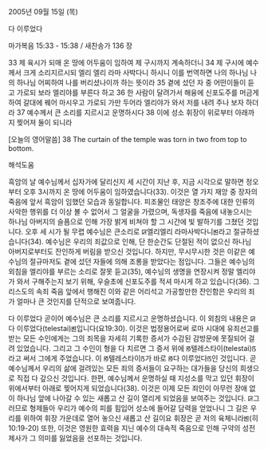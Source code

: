 2005년 09월 15일 (목)

다 이루었다



마가복음 15:33 - 15:38 / 새찬송가 136 장


33 제 육시가 되매 온 땅에 어두움이 임하여 제 구시까지 계속하더니 34 제 구시에 예수께서 크게 소리지르시되 엘리 엘리 라마 사박다니 하시니 이를 번역하면 나의 하나님 나의 하나님 어찌하여 나를 버리셨나이까 하는 뜻이라 35 곁에 섰던 자 중 어떤이들이 듣고 가로되 보라 엘리야를 부른다 하고 36 한 사람이 달려가서 해융에 신포도주를 머금게 하여 갈대에 꿰어 마시우고 가로되 가만 두어라 엘리야가 와서 저를 내려 주나 보자 하더라 37 예수께서 큰 소리를 지르시고 운명하시다 38 이에 성소 휘장이 위로부터 아래까지 찢어져 둘이 되니라

[오늘의 영어말씀]
38 The curtain of the temple was torn in two from top to bottom.

해석도움





흑암의 날
예수님께서 십자가에 달리신지 세 시간이 지난 후, 지금 시각으로 말하면 정오부터 오후 3시까지 온 땅에 어두움이 임하였습니다(33). 이것은 열 가지 재앙 중 장자의 죽음에 앞서 흑암이 임했던 모습과 동일합니다. 피조물인 태양은 창조주에 대한 인류의 사악한 행위를 더 이상 볼 수 없어서 그 얼굴을 가렸으며, 독생자를 죽음에 내놓으시는 하나님 아버지의 슬픔으로 인해 가장 밝게 비쳐야 할 그 시간에 빛 발하기를 그쳤던 것입니다. 오후 세 시가 될 무렵 예수님은 큰소리로 ꡒ엘리엘리 라마사박다니ꡓ라고 절규하셨습니다(34). 예수님은 우리의 죄값으로 인해, 단 한순간도 단절된 적이 없으신 하나님 아버지로부터도 잔인하게 버림을 받으신 것입니다. 하지만, 무시무시한 것은 이같은 예수님의 절규마저도 곁에 섰던 자들에 의해 조롱을 받았다는 점입니다. 그들은 예수님의 외침을 엘리야를 부르는 소리로 잘못 듣고(35), 예수님의 생명을 연장시켜 정말 엘리야가 와서 구해주는지 보기 위해, 우슬초에 신포도주를 적셔 마시게 하고 있습니다(36). 그리스도의 속죄 죽음 앞에서 행해진 이와 같은 어리석고 가공할만한 잔인함은 우리의 죄가 얼마나 큰 것인지를 단적으로 보여줍니다.

다 이루었다
곧이어 예수님은 큰 소리를 지르시고 운명하셨습니다. 이 외침의 내용은 ꡒ다 이루었다(telestai)ꡓ입니다(요19:30). 이것은 법정용어로써 로마 시대에 유죄선고를 받는 모든 수인에게는 그의 죄목을 자세히 기록한 증서가 수감된 감방문에 못질되어 걸려 있었습니다. 그리고 그 수인이 형을 다 치르면 그 증서 위에 ꡐ텔레스타이(telestai)ꡑ라고 써서 그에게 주었습니다. 이 ꡐ텔레스타이ꡑ가 바로 ꡐ다 이루었다ꡑ인 것입니다. 곧 예수님께서 우리의 삶에 걸려있는 모든 죄의 증서들이 요구하는 대가들을 당신의 희생으로 직접 다 갚으신 것입니다. 한편, 예수님께서 운명하실 때 지성소를 막고 있던 휘장이 위에서부터 아래로 찢어지게 되었습니다(38). 이것은 이제 모든 죄인이 아무런 장애 없이 하나님 앞에 나아갈 수 있는 새롭고 산 길이 열리게 되었음을 보여주는 것입니다. ꡒ그러므로 형제들아 우리가 예수의 피를 힘입어 성소에 들어갈 담력을 얻었나니 그 길은 우리를 위하여 휘장 가운데로 열어 놓으신 새롭고 산 길이요 휘장은 곧 저의 육체니라ꡓ(히10:19-20) 또한, 이것은 영원한 효력을 지닌 예수의 대속적 죽음으로 인해 구약의 성전 제사가 그 의미를 잃었음을 선포하는 것입니다.
